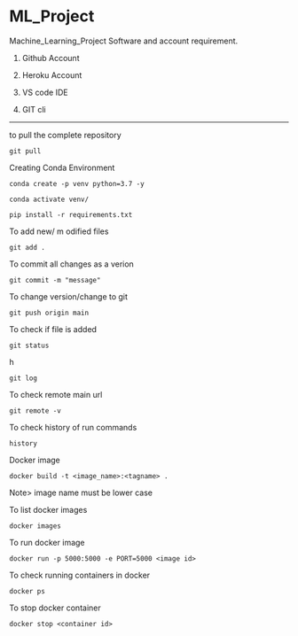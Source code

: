 # ML_Project
Machine_Learning_Project
Software and account requirement.

1. Github Account 

2. Heroku Account

3. VS code IDE

4. GIT cli
---

to pull the complete repository
```
git pull
```

Creating Conda Environment
```
conda create -p venv python=3.7 -y
```

```
conda activate venv/
```

```
pip install -r requirements.txt
```

To add new/ m odified files
```
git add .
```

To commit all changes as a verion 
```
git commit -m "message"
```

To change version/change to git
```
git push origin main
```

To check if file is added
```
git status
```
h
```
git log
```

To check remote main url
```
git remote -v
```

To check history of run commands
```
history
```

Docker image
```
docker build -t <image_name>:<tagname> .
```
Note> image name must be lower case

To list docker images
```
docker images
```

To run docker image
```
docker run -p 5000:5000 -e PORT=5000 <image id>
```

To check running containers in docker
```
docker ps
```

To stop docker container
```
docker stop <container id>
```
